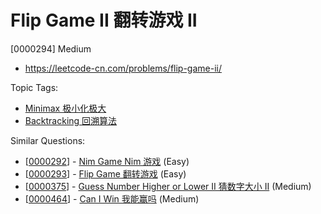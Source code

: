 # Flip Game II 翻转游戏 II

[0000294] Medium

- https://leetcode-cn.com/problems/flip-game-ii/

Topic Tags:

- [Minimax 极小化极大](https://leetcode-cn.com/tag/minimax/)
- [Backtracking 回溯算法](https://leetcode-cn.com/tag/backtracking/)

Similar Questions:

- [[0000292](https://leetcode-cn.com/problems/nim-game/)] - [Nim Game Nim 游戏](./0000292.nim-game.md) (Easy)
- [[0000293](https://leetcode-cn.com/problems/flip-game/)] - [Flip Game 翻转游戏](./0000293.flip-game.md) (Easy)
- [[0000375](https://leetcode-cn.com/problems/guess-number-higher-or-lower-ii/)] - [Guess Number Higher or Lower II 猜数字大小 II](./0000375.guess-number-higher-or-lower-ii.md) (Medium)
- [[0000464](https://leetcode-cn.com/problems/can-i-win/)] - [Can I Win 我能赢吗](./0000464.can-i-win.md) (Medium)
